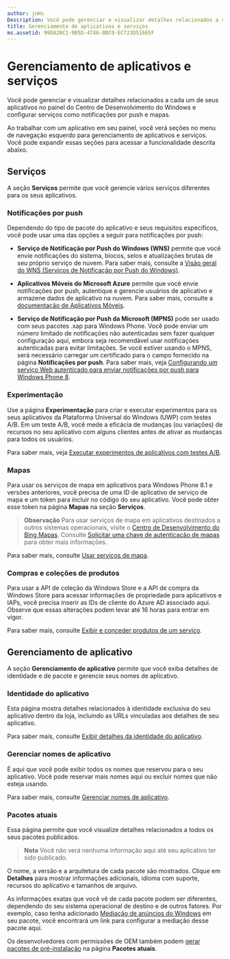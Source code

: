 ```yaml
---
author: jnHs
Description: Você pode gerenciar e visualizar detalhes relacionados a cada um de seus aplicativos no painel do Centro de Desenvolvimento do Windows e configurar serviços como notificações por push e mapas.
title: Gerenciamento de aplicativos e serviços
ms.assetid: 99DA2BC1-9B5D-4746-8BC0-EC723D516EEF
---
```


# Gerenciamento de aplicativos e serviços

Você pode gerenciar e visualizar detalhes relacionados a cada um de seus aplicativos no painel do Centro de Desenvolvimento do Windows e configurar serviços como notificações por push e mapas.

Ao trabalhar com um aplicativo em seu painel, você verá seções no menu de navegação esquerdo para gerenciamento de aplicativos e serviços. Você pode expandir essas seções para acessar a funcionalidade descrita abaixo.

## Serviços

A seção **Serviços** permite que você gerencie vários serviços diferentes para os seus aplicativos.

### Notificações por push

Dependendo do tipo de pacote do aplicativo e seus requisitos específicos, você pode usar uma das opções a seguir para notificações por push:

-   **Serviço de Notificação por Push do Windows (WNS)** permite que você envie notificações do sistema, blocos, selos e atualizações brutas de seu próprio serviço de nuvem. Para saber mais, consulte a [Visão geral do WNS (Serviços de Notificação por Push do Windows)](https://msdn.microsoft.com/library/windows/apps/mt187203).

-   **Aplicativos Móveis do Microsoft Azure** permite que você envie notificações por push, autentique e gerencie usuários de aplicativo e armazene dados de aplicativo na nuvem. Para saber mais, consulte a [documentação de Aplicativos Móveis](http://go.microsoft.com/fwlink/p/?LinkId=221116).

-   **Serviço de Notificação por Push da Microsoft (MPNS)** pode ser usado com seus pacotes .xap para Windows Phone. Você pode enviar um número limitado de notificações não autenticadas sem fazer qualquer configuração aqui, embora seja recomendável usar notificações autenticadas para evitar limitações. Se você estiver usando o MPNS, será necessário carregar um certificado para o campo fornecido na página **Notificações por push**. Para saber mais, veja [Configurando um serviço Web autenticado para enviar notificações por push para Windows Phone 8](http://go.microsoft.com/fwlink/p/?LinkId=528736).

### Experimentação

Use a página **Experimentação** para criar e executar experimentos para os seus aplicativos da Plataforma Universal do Windows (UWP) com testes A/B. Em um teste A/B, você mede a eficácia de mudanças (ou variações) de recursos no seu aplicativo com alguns clientes antes de ativar as mudanças para todos os usuários.

Para saber mais, veja [Executar experimentos de aplicativos com testes A/B](../monetize/run-app-experiments-with-a-b-testing.md).

### Mapas

Para usar os serviços de mapa em aplicativos para Windows Phone 8.1 e versões anteriores, você precisa de uma ID de aplicativo de serviço de mapa e um token para incluir no código do seu aplicativo. Você pode obter esse token na página **Mapas** na seção **Serviços**.

> **Observação**  Para usar serviços de mapa em aplicativos destinados a outros sistemas operacionais, visite o [Centro de Desenvolvimento do Bing Mapas](http://go.microsoft.com/fwlink/p/?LinkId=614880). Consulte [Solicitar uma chave de autenticação de mapas](https://msdn.microsoft.com/library/windows/apps/mt219694) para obter mais informações.

Para saber mais, consulte [Usar serviços de mapa](use-map-services.md).

### Compras e coleções de produtos

Para usar a API de coleção da Windows Store e a API de compra da Windows Store para acessar informações de propriedade para aplicativos e IAPs, você precisa inserir as IDs de cliente do Azure AD associado aqui. Observe que essas alterações podem levar até 16 horas para entrar em vigor.

Para saber mais, consulte [Exibir e conceder produtos de um serviço](https://msdn.microsoft.com/library/windows/apps/mt609002).

## Gerenciamento de aplicativo

A seção **Gerenciamento de aplicativo** permite que você exiba detalhes de identidade e de pacote e gerencie seus nomes de aplicativo.

### Identidade do aplicativo

Esta página mostra detalhes relacionados à identidade exclusiva do seu aplicativo dentro da loja, incluindo as URLs vinculadas aos detalhes de seu aplicativo.

Para saber mais, consulte [Exibir detalhes da identidade do aplicativo](view-app-identity-details.md).

### Gerenciar nomes de aplicativo

É aqui que você pode exibir todos os nomes que reservou para o seu aplicativo. Você pode reservar mais nomes aqui ou excluir nomes que não esteja usando.

Para saber mais, consulte [Gerenciar nomes de aplicativo](manage-app-names.md).

### Pacotes atuais

Essa página permite que você visualize detalhes relacionados a todos os seus pacotes publicados.

> **Nota**  Você não verá nenhuma informação aqui até seu aplicativo ter sido publicado.

O nome, a versão e a arquitetura de cada pacote são mostrados. Clique em **Detalhes** para mostrar informações adicionais, idioma com suporte, recursos do aplicativo e tamanhos de arquivo.

As informações exatas que você vê de cada pacote podem ser diferentes, dependendo do seu sistema operacional de destino e de outros fatores. Por exemplo, caso tenha adicionado [Mediação de anúncios do Windows](https://msdn.microsoft.com/library/windows/apps/mt219691) em seu pacote, você encontrará um link para configurar a mediação desse pacote aqui.

Os desenvolvedores com permissões de OEM também podem [gerar pacotes de pré-instalação](generate-preinstall-packages-for-oems.md) na página **Pacotes atuais**.

 

 


<!--HONumber=May16_HO2-->


